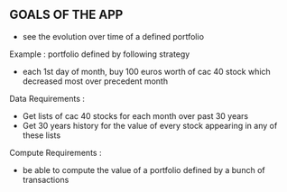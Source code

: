 ## GOALS OF THE APP 

* see the evolution over time of a defined portfolio

Example : portfolio defined by following strategy
* each 1st day of month, buy 100 euros worth of cac 40 stock
which decreased most over precedent month

Data Requirements :
* Get lists of cac 40 stocks for each month over past 30 years
* Get 30 years history for the value of every stock appearing 
in any of these lists

Compute Requirements :
* be able to compute the value of a portfolio defined by a bunch of transactions